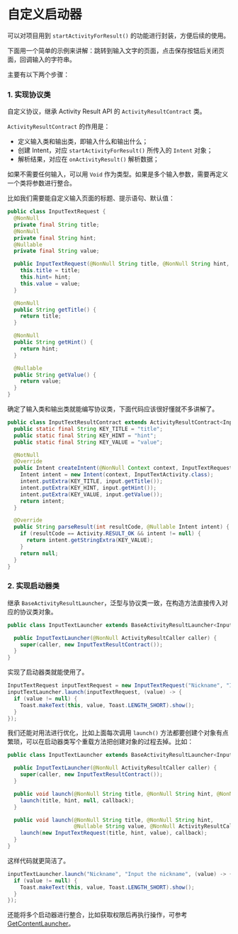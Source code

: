 # 自定义启动器

可以对项目用到 `startActivityForResult()` 的功能进行封装，方便后续的使用。

下面用一个简单的示例来讲解：跳转到输入文字的页面，点击保存按钮后关闭页面，回调输入的字符串。

主要有以下两个步骤：

### 1. 实现协议类

自定义协议，继承 Activity Result API 的 `ActivityResultContract` 类。

`ActivityResultContract` 的作用是：

- 定义输入类和输出类，即输入什么和输出什么；
- 创建 Intent，对应 `startActivityForResult()` 所传入的 `Intent` 对象；
- 解析结果，对应在 `onActivityResult()` 解析数据；

如果不需要任何输入，可以用 `Void` 作为类型。如果是多个输入参数，需要再定义一个类将参数进行整合。

比如我们需要能自定义输入页面的标题、提示语句、默认值：

```java
public class InputTextRequest {
  @NonNull
  private final String title;
  @NonNull
  private final String hint;
  @Nullable
  private final String value;

  public InputTextRequest(@NonNull String title, @NonNull String hint, @Nullable String value) {
    this.title = title;
    this.hint= hint;
    this.value = value;
  }

  @NonNull
  public String getTitle() {
    return title;
  }

  @NonNull
  public String getHint() {
    return hint;
  }

  @Nullable
  public String getValue() {
    return value;
  }
}

```

确定了输入类和输出类就能编写协议类，下面代码应该很好懂就不多讲解了。

```java
public class InputTextResultContract extends ActivityResultContract<InputTextRequest, String> {
  public static final String KEY_TITLE = "title";
  public static final String KEY_HINT = "hint";
  public static final String KEY_VALUE = "value";

  @NotNull
  @Override
  public Intent createIntent(@NonNull Context context, InputTextRequest input) {
    Intent intent = new Intent(context, InputTextActivity.class);
    intent.putExtra(KEY_TITLE, input.getTitle());
    intent.putExtra(KEY_HINT, input.getHint());
    intent.putExtra(KEY_VALUE, input.getValue());
    return intent;
  }

  @Override
  public String parseResult(int resultCode, @Nullable Intent intent) {
    if (resultCode == Activity.RESULT_OK && intent != null) {
      return intent.getStringExtra(KEY_VALUE);
    }
    return null;
  }
}
```

### 2. 实现启动器类

继承 `BaseActivityResultLauncher`，泛型与协议类一致，在构造方法直接传入对应的协议类对象。

```java
public class InputTextLauncher extends BaseActivityResultLauncher<InputTextRequest, String> {

  public InputTextLauncher(@NonNull ActivityResultCaller caller) {
    super(caller, new InputTextResultContract());
  }
}
```

实现了启动器类就能使用了。

```java
InputTextRequest inputTextRequest = new InputTextRequest("Nickname", "Input the nickname", null);
inputTextLauncher.launch(inputTextRequest, (value) -> {
  if (value != null) {
    Toast.makeText(this, value, Toast.LENGTH_SHORT).show();
  }
});
```

我们还能对用法进行优化，比如上面每次调用 `launch()` 方法都要创建个对象有点繁琐，可以在启动器类写个重载方法把创建对象的过程去掉。比如：

```java
public class InputTextLauncher extends BaseActivityResultLauncher<InputTextRequest, String> {

  public InputTextLauncher(@NonNull ActivityResultCaller caller) {
    super(caller, new InputTextResultContract());
  }

  public void launch(@NonNull String title, @NonNull String hint, @NonNull ActivityResultCallback<String> callback) {
    launch(title, hint, null, callback);
  }

  public void launch(@NonNull String title, @NonNull String hint, 
                     @Nullable String value, @NonNull ActivityResultCallback<String> callback) {
    launch(new InputTextRequest(title, hint, value), callback);
  }
}
```

这样代码就更简洁了。

```java
inputTextLauncher.launch("Nickname", "Input the nickname", (value) -> {
  if (value != null) {
    Toast.makeText(this, value, Toast.LENGTH_SHORT).show();
  }
});
```

还能将多个启动器进行整合，比如获取权限后再执行操作，可参考 [GetContentLauncher](https://github.com/DylanCaiCoding/ActivityResultLauncher/blob/master/library/src/main/java/com/dylanc/activityresult/launcher/GetContentLauncher.kt)。